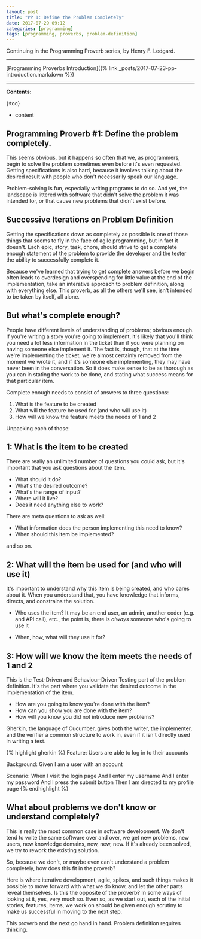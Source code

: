 ```yaml
---
layout: post
title: "PP 1: Define the Problem Completely"
date: 2017-07-29 09:12
categories: [programming]
tags: [programming, proverbs, problem-definition]
---
```


Continuing in the Programming Proverb series, by Henry F. Ledgard.

-----

[Programming Proverbs Introduction]({% link _posts/2017-07-23-pp-introduction.markdown %})

-----

**Contents:**

{:toc}
* content

## Programming Proverb #1: Define the problem completely.

This seems obvious, but it happens so often that we, as programmers,
begin to solve the problem sometimes even before it's even
requested. Getting specifications is also hard, because it involves
talking about the desired result with people who don't necessarily
speak our language.

Problem-solving is fun, especially writing programs to do so. And yet,
the landscape is littered with software that didn't solve the problem
it was intended for, or that cause new problems that didn't exist
before.

## Successive Iterations on Problem Definition

Getting the specifications down as completely as possible is one of
those things that seems to fly in the face of agile programming, but
in fact it doesn't. Each epic, story, task, chore, should strive to
get a complete enough statement of the problem to provide the
developer and the tester the ability to successfully complete it.

Because we've learned that trying to get complete answers before we
begin often leads to overdesign and overspending for little value at
the end of the implementation, take an interative approach to problem
definition, along with everything else. This proverb, as all the
others we'll see, isn't intended to be taken by itself, all alone.

## But what's complete enough?

People have different levels of understanding of problems; obvious
enough. If you're writing a story you're going to implement, it's
likely that you'll think you need a lot less information in the ticket
than if you were planning on having someone else implement it. The
fact is, though, that at the time we're implementing the ticket, we're
almost certainly removed from the moment we wrote it, and if it's
someone else implementing, they may have never been in the
conversation. So it does make sense to be as thorough as you can in
stating the work to be done, and stating what success means for that
particular item.

Complete enough needs to consist of answers to three questions:

1. What is the feature to be created
2. What will the feature be used for (and who will use it)
3. How will we know the feature meets the needs of 1 and 2

Unpacking each of those:

## 1: What is the item to be created

There are really an unlimited number of questions you could ask, but
it's important that you ask questions about the item.

* What should it do?
* What's the desired outcome?
* What's the range of input?
* Where will it live?
* Does it need anything else to work?

There are meta questions to ask as well:

* What information does the person implementing this need to know?
* When should this item be implemented?

and so on.

## 2: What will the item be used for (and who will use it)

It's important to understand why this item is being created, and who
cares about it. When you understand that, you have knowledge that
informs, directs, and constrains the solution.

* Who uses the item? It may be an end user, an admin, another coder
  (e.g. and API call), etc., the point is, there is *always* someone
  who's going to use it

* When, how, what will they use it for?

## 3: How will we know the item meets the needs of 1 and 2

This is the Test-Driven and Behaviour-Driven Testing part of the
problem definition. It's the part where you validate the desired
outcome in the implementation of the item.

* How are you going to know you're done with the item?
* How can you show you are done with the item?
* How will you know you did not introduce new problems?

Gherkin, the language of Cucumber, gives both the writer, the
implementer, and the verifier a common structure to work in, even if
it isn't directly used in writing a test.

{% highlight gherkin %}
Feature: Users are able to log in to their accounts

  Background:
    Given I am a user with an account

  Scenario:
    When I visit the login page
    And I enter my username
    And I enter my password
    And I press the submit button
    Then I am directed to my profile page
{% endhighlight %}

## What about problems we don't know or understand completely?

This is really the most common case in software development. We don't
tend to write the same software over and over, we get new problems,
new users, new knowledge domains, new, new, new. If it's already been
solved, we try to rework the existing solution.

So, because we don't, or maybe even can't understand a problem
completely, how does this fit in the proverb?

Here is where iterative development, agile, spikes, and such things
makes it possible to move forward with what we do know, and let the
other parts reveal themselves. Is this the opposite of the proverb? In
some ways of looking at it, yes, very much so. Even so, as we start
out, each of the initial stories, features, items, we work on should
be given enough scrutiny to make us successful in moving to the next
step.

This proverb and the next go hand in hand. Problem definition requires
thinking.
